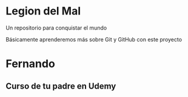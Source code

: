 # Legion del Mal
Un repositorio para conquistar el mundo

Básicamente aprenderemos más sobre Git y GitHub con este proyecto


# Fernando


## Curso de tu padre en Udemy
